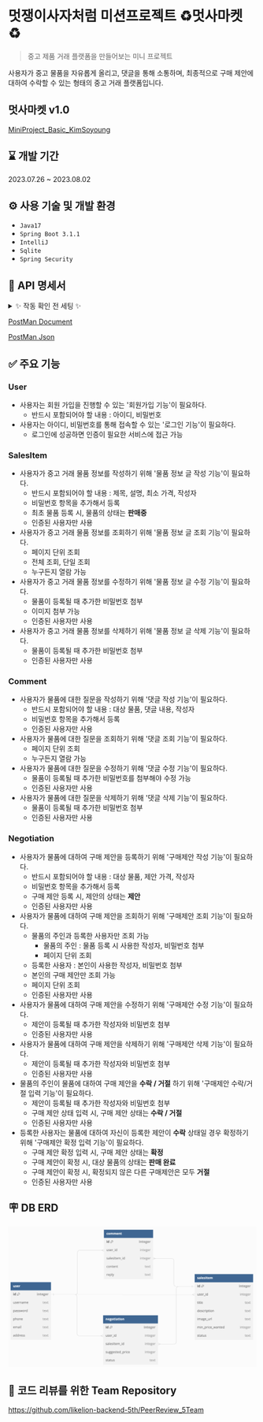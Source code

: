 # 멋쟁이사자처럼 미션프로젝트 ♻️멋사마켓 ♻️
> 중고 제품 거래 플랫폼을 만들어보는 미니 프로젝트

사용자가 중고 물품을 자유롭게 올리고, 댓글을 통해 소통하며, 최종적으로 구매 제안에 대하여 수락할 수 있는 형태의 중고 거래 플랫폼입니다.

## 멋사마켓 v1.0
[MiniProject_Basic_KimSoyoung](https://github.com/likelion-backend-5th/MiniProject_Basic_KimSoyoung)

## ⌛️ 개발 기간
2023.07.26 ~ 2023.08.02

## ⚙️ 사용 기술 및 개발 환경
- `Java17`
- `Spring Boot 3.1.1`
- `IntelliJ`
- `Sqlite`
- `Spring Security`

## 📌 API 명세서
<details>
<summary> ✨ 작동 확인 전 세팅 ✨</summary>
1️⃣ 아래 PostMan Document에서 "Run in PostMan"을 누르고 Import할 Workspace를 선택한다.
<img src="img/포스트맨환경설정3.png">

2️⃣ 우측 위 Environments를 선택하는 부분에서 "New Environment"를 선택한다.
<img src="img/포스트맨환경설정4.png">

3️⃣ Request마다 토큰 설정을 해준다.  
▶️ 작동 시, jeeho_dev 입력하는 Request에는 토큰 설정을 아래와 같이 한다.
<img src="img/토큰등록_dev.png">

▶️ 작동 시, jeeho_edu 입력하는 Request에는 토큰 설정을 아래와 같이 한다.
<img src="img/토큰등록_edu.png">

</details>


[PostMan Document](https://documenter.getpostman.com/view/22906513/2s9XxvTai8)

[PostMan Json](https://github.com/likelion-backend-5th/Project_1_KimSoyoung/blob/main/market.postman_collection.json)

## ✅ 주요 기능
### User
+ 사용자는 회원 가입을 진행할 수 있는 '회원가입 기능'이 필요하다.
  + 반드시 포함되어야 할 내용 : 아이디, 비밀번호
+ 사용자는 아이디, 비밀번호를 통해 접속할 수 있는 '로그인 기능'이 필요하다.
  + 로그인에 성공하면 인증이 필요한 서비스에 접근 가능

### SalesItem
+ 사용자가 중고 거래 물품 정보를 작성하기 위해 '물품 정보 글 작성 기능'이 필요하다.
  + 반드시 포함되어야 할 내용 : 제목, 설명, 최소 가격, 작성자
  + 비밀번호 항목을 추가해서 등록
  + 최초 물품 등록 시, 물품의 상태는 __판매중__
  + 인증된 사용자만 사용
+ 사용자가 중고 거래 물품 정보를 조회하기 위해 '물품 정보 글 조회 기능'이 필요하다.
  + 페이지 단위 조회
  + 전체 조회, 단일 조회
  + 누구든지 열람 가능
+ 사용자가 중고 거래 물품 정보를 수정하기 위해 '물품 정보 글 수정 기능'이 필요하다.
  + 물품이 등록될 때 추가한 비밀번호 첨부
  + 이미지 첨부 가능
  + 인증된 사용자만 사용
+ 사용자가 중고 거래 물품 정보를 삭제하기 위해 '물품 정보 글 삭제 기능'이 필요하다.
  + 물품이 등록될 때 추가한 비밀번호 첨부
  + 인증된 사용자만 사용
  
### Comment
+ 사용자가 물품에 대한 질문을 작성하기 위해 '댓글 작성 기능'이 필요하다.
  + 반드시 포함되어야 할 내용 : 대상 물품, 댓글 내용, 작성자
  + 비밀번호 항목을 추가해서 등록
  + 인증된 사용자만 사용
+ 사용자가 물품에 대한 질문을 조회하기 위해 '댓글 조회 기능'이 필요하다.
  + 페이지 단위 조회
  + 누구든지 열람 가능
+ 사용자가 물품에 대한 질문을 수정하기 위해 '댓글 수정 기능'이 필요하다.
  + 물품이 등록될 때 추가한 비밀번호를 첨부해야 수정 가능
  + 인증된 사용자만 사용
+ 사용자가 물품에 대한 질문을 삭제하기 위해 '댓글 삭제 기능'이 필요하다.
  + 물품이 등록될 때 추가한 비밀번호 첨부
  + 인증된 사용자만 사용

### Negotiation
+ 사용자가 물품에 대하여 구매 제안을 등록하기 위해 '구매제안 작성 기능'이 필요하다.
  + 반드시 포함되어야 할 내용 : 대상 물품, 제안 가격, 작성자
  + 비밀번호 항목을 추가해서 등록
  + 구매 제안 등록 시, 제안의 상태는 __제안__
  + 인증된 사용자만 사용
+ 사용자가 물품에 대하여 구매 제안을 조회하기 위해 '구매제안 조회 기능'이 필요하다.
  + 물품의 주인과 등록한 사용자만 조회 가능
    + 물품의 주인 : 물품 등록 시 사용한 작성자, 비밀번호 첨부
    + 페이지 단위 조회
  + 등록한 사용자 : 본인이 사용한 작성자, 비밀번호 첨부
  + 본인의 구매 제안만 조회 가능
  + 페이지 단위 조회
  + 인증된 사용자만 사용
+ 사용자가 물품에 대하여 구매 제안을 수정하기 위해 '구매제안 수정 기능'이 필요하다.
  + 제안이 등록될 때 추가한 작성자와 비밀번호 첨부
  + 인증된 사용자만 사용
+ 사용자가 물품에 대하여 구매 제안을 삭제하기 위해 '구매제안 삭제 기능'이 필요하다.
  + 제안이 등록될 때 추가한 작성자와 비밀번호 첨부
  + 인증된 사용자만 사용
+ 물품의 주인이 물품에 대하여 구매 제안을 __수락 / 거절__ 하기 위해 '구매제안 수락/거절 입력 기능'이 필요하다.
  + 제안이 등록될 때 추가한 작성자와 비밀번호 첨부
  + 구매 제안 상태 입력 시, 구매 제안 상태는 __수락 / 거절__
  + 인증된 사용자만 사용
+ 등록한 사용자는 물품에 대하여 자신이 등록한 제안이 __수락__ 상태일 경우 확정하기 위해 '구매제안 확정 입력 기능'이 필요하다.
  + 구매 제안 확정 입력 시, 구매 제안 상태는 __확정__
  + 구매 제안이 확정 시, 대상 물품의 상태는 __판매 완료__
  + 구매 제안이 확정 시, 확정되지 않은 다른 구매제안은 모두 __거절__
  + 인증된 사용자만 사용

## 🪧 DB ERD
<img src="img/erd-update.png">

## 🤗 코드 리뷰를 위한 Team Repository
<https://github.com/likelion-backend-5th/PeerReview_5Team>